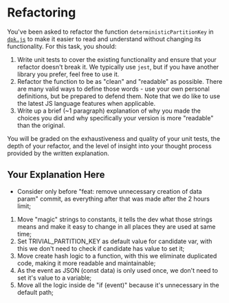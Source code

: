 # Refactoring

You've been asked to refactor the function `deterministicPartitionKey` in [`dpk.js`](dpk.js) to make it easier to read and understand without changing its functionality. For this task, you should:

1. Write unit tests to cover the existing functionality and ensure that your refactor doesn't break it. We typically use `jest`, but if you have another library you prefer, feel free to use it.
2. Refactor the function to be as "clean" and "readable" as possible. There are many valid ways to define those words - use your own personal definitions, but be prepared to defend them. Note that we do like to use the latest JS language features when applicable.
3. Write up a brief (~1 paragraph) explanation of why you made the choices you did and why specifically your version is more "readable" than the original.

You will be graded on the exhaustiveness and quality of your unit tests, the depth of your refactor, and the level of insight into your thought process provided by the written explanation.

## Your Explanation Here
- Consider only before "feat: remove unnecessary creation of data param" commit, as everything after that was made after the 2 hours limit;

1. Move "magic" strings to constants, it tells the dev what those strings means and make it easy to change in all places they are used at same time;
2. Set TRIVIAL_PARTITION_KEY as default value for candidate var, with this we don't need to check if candidate has value to set it;
3. Move create hash logic to a function, with this we eliminate duplicated code, making it more readable and maintainable;
4. As the event as JSON (const data) is only used once, we don't need to set it's value to a variable;
5. Move all the logic inside de "if (event)" because it's unnecessary in the default path;